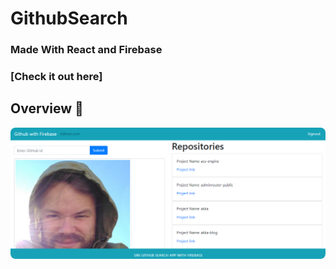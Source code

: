 # GithubSearch

<h3>Made With React and Firebase<h3>

### [Check it out here] 


## Overview 👀

<p align="center">
<img src="overview.png" style="border-radius:8px">
</p>
